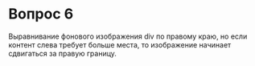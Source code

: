 # Вопрос 6

Выравнивание фонового изображения div по правому краю, но если контент слева требует больше места, то изображение начинает сдвигаться за правую границу.